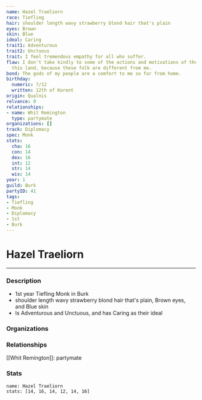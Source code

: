 ```yaml
---
name: Hazel Traeliorn
race: Tiefling
hair: shoulder length wavy strawberry blond hair that's plain
eyes: Brown
skin: Blue
ideal: Caring
trait1: Adventurous
trait2: Unctuous
trait: I feel tremendous empathy for all who suffer.
flaw: I don't take kindly to some of the actions and motivations of the people of
  this land, because these folk are different from me.
bond: The gods of my people are a comfort to me so far from home.
birthday:
  numeric: 7/12
  written: 12th of Korent
origin: Qualnis
relvance: 0
relationships:
- name: Whit Remington
  type: partymate
organizations: []
track: Diplomacy
spec: Monk
stats:
  cha: 16
  con: 14
  dex: 16
  int: 12
  str: 14
  wis: 14
year: 1
guild: Burk
partyID: 41
tags:
- Tiefling
- Monk
- Diplomacy
- 1st
- Burk
---
```

# Hazel Traeliorn
---
### Description
- 1st year Tiefling Monk in Burk
- shoulder length wavy strawberry blond hair that's plain, Brown eyes, and Blue skin
- Is Adventurous and Unctuous, and has Caring as their ideal

### Organizations
### Relationships
[[Whit Remington]]: partymate
### Stats
```statblock
name: Hazel Traeliorn
stats: [14, 16, 14, 12, 14, 16]
```